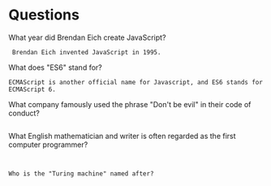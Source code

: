 # Questions

What year did Brendan Eich create JavaScript?

```
 Brendan Eich invented JavaScript in 1995.
```

What does "ES6" stand for?

```
ECMAScript is another official name for Javascript, and ES6 stands for ECMAScript 6.
```

What company famously used the phrase "Don't be evil" in their code of conduct?

```

```

What English mathematician and writer is often regarded as the first computer programmer?

```


Who is the "Turing machine" named after?

```

```
